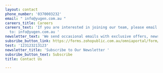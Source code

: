```yaml
---
layout: contact
phone_number: '0370003232'
email: " info@yugen.com.au "
careers_title: Careers
careers_text: 'If you are interested in joining our team, please email your resume
  to: info@yugen.com.au '
newsletter_text: 'We send occasional emails with exclusive offers, news and events. '
subsribe_button_link: https://forms.zohopublic.com.au/omniaportal/form/YugenTeabarNewsletter/formperma/uur9ukIiQEcekhWWqTZOaU2NE7NV1Kgy0exTheLVPZE
test: '123123213123'
newsletter_title: 'Subscribe to Our Newsletter '
subsribe_button_text: Subscribe
title: Contact Us

---
```

